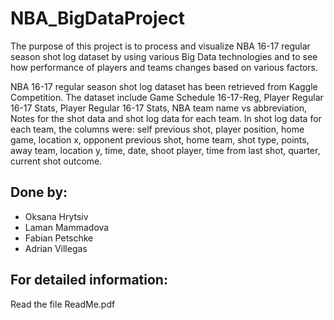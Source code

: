 # NBA_BigDataProject

The purpose of this project is to process and visualize NBA 16-17 regular season shot log dataset by using various Big Data technologies and to see how performance of players and teams changes based on various factors.

NBA 16-17 regular season shot log dataset has been retrieved from Kaggle Competition. The dataset include Game Schedule 16-17-Reg, Player Regular 16-17 Stats, Player Regular 16-17 Stats, NBA team name vs abbreviation, Notes for the shot data and shot log data for each team. In shot log data for each team, the columns were: self previous shot, player position, home game, location x, opponent previous shot, home team, shot type, points, away team, location y, time, date, shoot player, time from last shot, quarter, current shot outcome.

## Done by: 
* Oksana Hrytsiv
* Laman Mammadova
* Fabian Petschke
* Adrian Villegas

## For detailed information:
Read the file ReadMe.pdf
